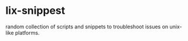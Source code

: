 # lix-snippest

 random collection of scripts and snippets to troubleshoot issues on unix-like platforms.
